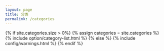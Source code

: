 ```yaml
---
layout: page
title: 分类
permalink: /categories
---
```


{% if site.categories.size > 0%}
	{% assign categories = site.categories %}
	{% include option/category-list.html %}
{% else %}
	{% include config/warnings.html %}
{% endif %}
